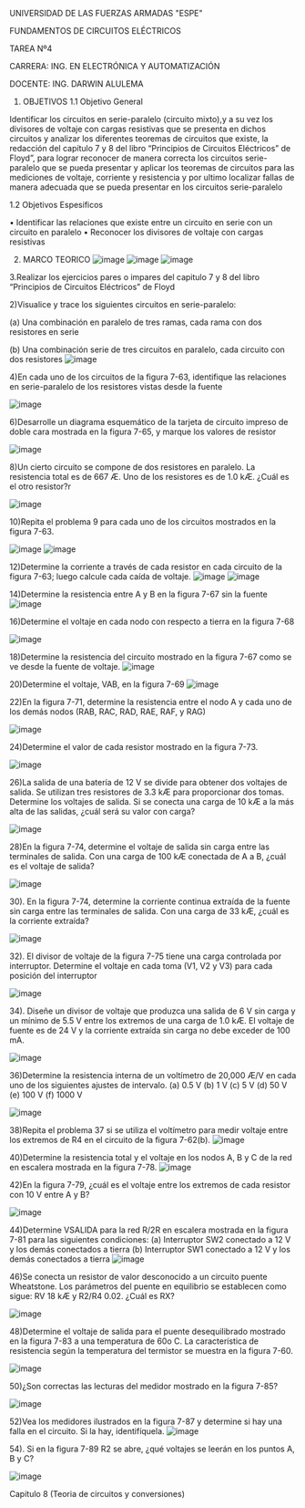 UNIVERSIDAD DE LAS FUERZAS ARMADAS "ESPE"

FUNDAMENTOS DE CIRCUITOS ELÉCTRICOS

TAREA Nº4

CARRERA: ING. EN ELECTRÓNICA Y AUTOMATIZACIÓN

DOCENTE: ING. DARWIN ALULEMA

1. OBJETIVOS
1.1 Objetivo General

Identificar los circuitos en serie-paralelo (circuito mixto),y a su vez los divisores de voltaje con cargas resistivas que se presenta en dichos circuitos y analizar los diferentes teoremas de circuitos que existe, la redacción del capítulo 7 y 8 del libro “Principios de Circuitos Eléctricos” de Floyd”, para lograr reconocer de manera correcta los circuitos serie-paralelo que se pueda presentar y aplicar los teoremas de circuitos para las mediciones de voltaje, corriente y resistencia y por ultimo localizar fallas de manera adecuada que se pueda presentar en los circuitos serie-paralelo

1.2 Objetivos Espesificos

• Identificar las relaciones que existe entre un circuito en serie con un circuito en paralelo
• Reconocer los divisores de voltaje con cargas resistivas

2. MARCO TEORICO
![image](https://user-images.githubusercontent.com/104911658/209150987-463ccb8c-1af2-4e25-837c-2542624b8f98.png)
![image](https://user-images.githubusercontent.com/104911658/209151320-f637d136-7152-4d60-8784-6cb908560387.png)
![image](https://user-images.githubusercontent.com/104911658/209151447-bb840898-0554-42c0-bae3-51e95fb062e8.png)

3.Realizar los ejercicios pares o impares del capitulo 7 y 8 del libro “Principios de Circuitos Eléctricos” de Floyd

2)Visualice y trace los siguientes circuitos en serie-paralelo:

(a) Una combinación en paralelo de tres ramas, cada rama con dos resistores en serie

(b) Una combinación serie de tres circuitos en paralelo, cada circuito con dos resistores
![image](https://user-images.githubusercontent.com/104911658/209152029-18cc3268-c096-46ac-a7f6-0471b1bdc2b0.png)

4)En cada uno de los circuitos de la figura 7-63, identifique las relaciones en serie-paralelo de los resistores vistas desde la fuente

![image](https://user-images.githubusercontent.com/104911658/209152177-a31ee24e-f0ea-482a-b6c9-4e2825ef4361.png)

6)Desarrolle un diagrama esquemático de la tarjeta de circuito impreso de doble cara mostrada en la figura 7-65, y marque los valores de resistor

![image](https://user-images.githubusercontent.com/104911658/209152367-41568f91-8630-499b-ab3a-9a23dcd07ebe.png)

8)Un cierto circuito se compone de dos resistores en paralelo. La resistencia total es de 667 Æ. Uno de los resistores es de 1.0 kÆ. ¿Cuál es el otro resistor?r

![image](https://user-images.githubusercontent.com/104911658/209152609-84505908-5823-4292-b0cb-0f1f749fefad.png)

10)Repita el problema 9 para cada uno de los circuitos mostrados en la figura 7-63.

![image](https://user-images.githubusercontent.com/104911658/209152723-aa27e743-5b1a-431f-992e-488f1aec3318.png)
![image](https://user-images.githubusercontent.com/104911658/209152764-997ba2c8-d47a-41da-b213-0d703adf0bf3.png)

12)Determine la corriente a través de cada resistor en cada circuito de la figura 7-63; luego calcule cada caída de voltaje.
![image](https://user-images.githubusercontent.com/104911658/209159040-19328f7d-b4ae-4814-8faa-e2c6b5895484.png)
![image](https://user-images.githubusercontent.com/104911658/209159075-c66de030-f810-45c7-9440-5ae51a0b34ae.png)



14)Determine la resistencia entre A y B en la figura 7-67 sin la fuente
![image](https://user-images.githubusercontent.com/104911658/209159119-4bccb398-2b0b-4a89-84bf-bcf5d04ed578.png)


16)Determine el voltaje en cada nodo con respecto a tierra en la figura 7-68

![image](https://user-images.githubusercontent.com/104911658/209159144-78bedd01-0d83-40e0-975a-b2edd10bb573.png)

18)Determine la resistencia del circuito mostrado en la figura 7-67 como se ve desde la fuente de voltaje.
![image](https://user-images.githubusercontent.com/104911658/209159216-7f6e0caf-d08a-4971-ad9b-f81bbe62f32d.png)


20)Determine el voltaje, VAB, en la figura 7-69
![image](https://user-images.githubusercontent.com/104911658/209159246-d9eb7205-28ad-4a37-aa91-0795923dd4cc.png)


22)En la figura 7-71, determine la resistencia entre el nodo A y cada uno de los demás nodos (RAB, RAC, RAD, RAE, RAF, y RAG)

![image](https://user-images.githubusercontent.com/104911658/209159279-462549f3-66b4-49fe-96eb-1ad978762550.png)


24)Determine el valor de cada resistor mostrado en la figura 7-73.

![image](https://user-images.githubusercontent.com/104911658/209159319-bccbe46a-f639-4557-afdf-6e68eb566505.png)


26)La salida de una batería de 12 V se divide para obtener dos voltajes de salida. Se utilizan tres resistores de 3.3 kÆ para proporcionar dos tomas. Determine los voltajes de salida. Si se conecta una carga de 10 kÆ a la más alta de las salidas, ¿cuál será su valor con carga?

![image](https://user-images.githubusercontent.com/104911658/209159345-db2241c9-5dae-45b5-92a5-1e25ad7719f6.png)


28)En la figura 7-74, determine el voltaje de salida sin carga entre las terminales de salida. Con una carga de 100 kÆ conectada de A a B, ¿cuál es el voltaje de salida?


![image](https://user-images.githubusercontent.com/104911658/209159398-9d0288db-0d78-4259-b047-cd036f57ae98.png)

30). En la figura 7-74, determine la corriente continua extraída de la fuente sin carga entre las terminales de salida. Con una carga de 33 kÆ, ¿cuál es la corriente extraída?

![image](https://user-images.githubusercontent.com/104911658/209159433-1d2febf2-65ab-4a4b-a634-2a74f8f8dcae.png)


32). El divisor de voltaje de la figura 7-75 tiene una carga controlada por interruptor. Determine el voltaje en cada toma (V1, V2 y V3) para cada posición del interruptor

![image](https://user-images.githubusercontent.com/104911658/209159471-cb0cafe1-8a79-49cf-9be8-5530969e84da.png)


34). Diseñe un divisor de voltaje que produzca una salida de 6 V sin carga y un mínimo de 5.5 V entre los extremos de una carga de 1.0 kÆ. El voltaje de fuente es de 24 V y la corriente extraída sin carga no debe exceder de 100 mA.

![image](https://user-images.githubusercontent.com/104911658/209159505-a98e9f8e-1425-4856-9a07-3db0bb15d2ec.png)


36)Determine la resistencia interna de un voltímetro de 20,000 Æ/V en cada uno de los siguientes ajustes de intervalo. (a) 0.5 V (b) 1 V (c) 5 V (d) 50 V (e) 100 V (f) 1000 V

![image](https://user-images.githubusercontent.com/104911658/209160001-63b186ff-871a-4367-aeff-047518565c07.png)

38)Repita el problema 37 si se utiliza el voltímetro para medir voltaje entre los extremos de R4 en el circuito de la figura 7-62(b).
![image](https://user-images.githubusercontent.com/104911658/209160029-6a99010d-d862-4ae1-937b-a084876cd3e4.png)


40)Determine la resistencia total y el voltaje en los nodos A, B y C de la red en escalera mostrada en la figura 7-78.
![image](https://user-images.githubusercontent.com/104911658/209160059-6583639f-6ce9-446e-9c83-9b5112fc8316.png)



42)En la figura 7-79, ¿cuál es el voltaje entre los extremos de cada resistor con 10 V entre A y B?

![image](https://user-images.githubusercontent.com/104911658/209160098-817db7ab-3f2b-43d0-95ce-f5830790b1d7.png)


44)Determine VSALIDA para la red R/2R en escalera mostrada en la figura 7-81 para las siguientes condiciones: (a) Interruptor SW2 conectado a 12 V y los demás conectados a tierra (b) Interruptor SW1 conectado a 12 V y los demás conectados a tierra
![image](https://user-images.githubusercontent.com/104911658/209160154-eee761af-8870-49ae-8894-f738e9937a89.png)

46)Se conecta un resistor de valor desconocido a un circuito puente Wheatstone. Los parámetros del puente en equilibrio se establecen como sigue: RV 18 kÆ y R2/R4 0.02. ¿Cuál es RX?

![image](https://user-images.githubusercontent.com/104911658/209160279-76cf0044-445c-455c-b49a-7736ffc50686.png)


48)Determine el voltaje de salida para el puente desequilibrado mostrado en la figura 7-83 a una temperatura de 60o C. La característica de resistencia según la temperatura del termistor se muestra en la figura 7-60.

![image](https://user-images.githubusercontent.com/104911658/209160255-9e4b4851-8af7-493f-b89c-71f708512efd.png)


50)¿Son correctas las lecturas del medidor mostrado en la figura 7-85?

![image](https://user-images.githubusercontent.com/104911658/209160334-949b0b0f-7ef3-4487-9c37-24d6dc979ab9.png)


52)Vea los medidores ilustrados en la figura 7-87 y determine si hay una falla en el circuito. Si la hay, identifíquela.
![image](https://user-images.githubusercontent.com/104911658/209160388-3149579f-9109-4396-ad6b-7b2afe0054d4.png)


54). Si en la figura 7-89 R2 se abre, ¿qué voltajes se leerán en los puntos A, B y C?

![image](https://user-images.githubusercontent.com/104911658/209160460-6694412a-211d-488d-ad69-c752ccaaba15.png)


Capitulo 8 (Teoria de circuitos y conversiones)

